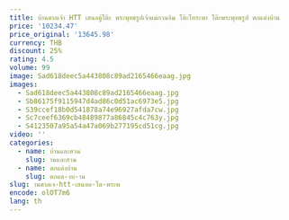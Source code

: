 ```yaml
---
title: บ้านศาลเจ้า HTT เสนอตู้โต๊ะ พระพุทธรูปเจ้าแม่กวนอิม โต๊ะโหระพา โต๊ะพระพุทธรูป ตกแต่งบ้าน
price: '10234.47'
price_original: '13645.98'
currency: THB
discount: 25%
rating: 4.5
volume: 99
image: Sad618deec5a443808c89ad2165466eaag.jpg
images:
  - Sad618deec5a443808c89ad2165466eaag.jpg
  - Sb86175f9115947d4ad86c0d51ac6973e5.jpg
  - S39ccef18b0d541878a74e96927afda7cw.jpg
  - Sc7ceef6369cb48489877a86845c4c763y.jpg
  - S4123507a95a54a47a069b277195cd51cg.jpg
video: ''
categories:
  - name: บ้านและสวน
    slug: านและสวน
  - name: ตกแต่งบ้าน
    slug: ตกแต-งบ-าน
slug: านศาลเจ-htt-เสนอต-โต-พระพ
encode: olOT7m6
lang: th
---
```

  